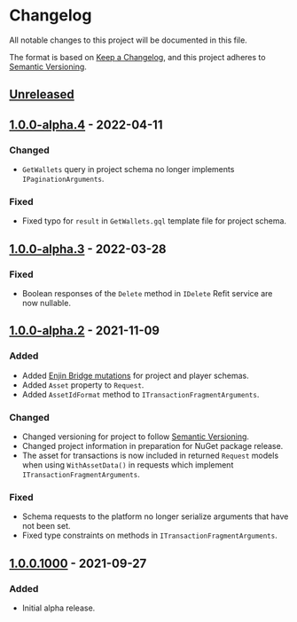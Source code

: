 ﻿# Changelog
All notable changes to this project will be documented in this file.

The format is based on [Keep a Changelog](https://keepachangelog.com/en/1.0.0/),
and this project adheres to [Semantic Versioning](https://semver.org/spec/v2.0.0.html).

## [Unreleased]

## [1.0.0-alpha.4] - 2022-04-11
### Changed
- `GetWallets` query in project schema no longer implements `IPaginationArguments`.

### Fixed
- Fixed typo for `result` in `GetWallets.gql` template file for project schema.

## [1.0.0-alpha.3] - 2022-03-28
### Fixed
- Boolean responses of the `Delete` method in `IDelete` Refit service are now nullable.

## [1.0.0-alpha.2] - 2021-11-09
### Added
- Added [Enjin Bridge mutations](https://docs.enjin.io/enjin-api/sending-and-receiving-requests/enjin-bridge)
for project and player schemas.
- Added `Asset` property to `Request`.
- Added `AssetIdFormat` method to `ITransactionFragmentArguments`.

### Changed
- Changed versioning for project to follow [Semantic Versioning](https://semver.org/spec/v2.0.0.html).
- Changed project information in preparation for NuGet package release.
- The asset for transactions is now included in returned `Request` models when using `WithAssetData()` in
requests which implement `ITransactionFragmentArguments`.

### Fixed
- Schema requests to the platform no longer serialize arguments that have not been set.
- Fixed type constraints on methods in `ITransactionFragmentArguments`.

## [1.0.0.1000] - 2021-09-27
### Added
- Initial alpha release.

[Unreleased]: https://github.com/enjin/enjin-csharp-sdk/compare/1.0.0-alpha.4...HEAD
[1.0.0-alpha.4]: https://github.com/enjin/enjin-csharp-sdk/compare/1.0.0-alpha.3...1.0.0-alpha.4
[1.0.0-alpha.3]: https://github.com/enjin/enjin-csharp-sdk/compare/1.0.0-alpha.2...1.0.0-alpha.3
[1.0.0-alpha.2]: https://github.com/enjin/enjin-csharp-sdk/compare/1.0.0.1000...1.0.0-alpha.2
[1.0.0.1000]: https://github.com/enjin/enjin-csharp-sdk/releases/tag/1.0.0.1000